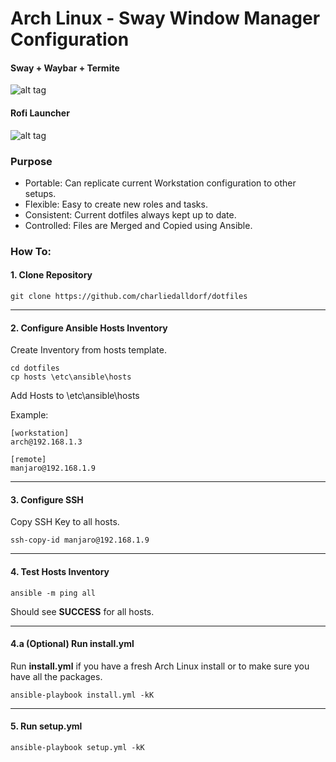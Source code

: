 # Arch Linux - Sway Window Manager Configuration

#### Sway + Waybar + Termite

![alt tag](https://github.com/charliedalldorf/dotfiles/blob/master/screenshots/ss1.png)

#### Rofi Launcher

![alt tag](https://github.com/charliedalldorf/dotfiles/blob/master/screenshots/ss2.png)

### Purpose

* Portable: Can replicate current Workstation configuration to other setups.
* Flexible: Easy to create new roles and tasks.
* Consistent: Current dotfiles always kept up to date.
* Controlled: Files are Merged and Copied using Ansible.

### How To:

#### 1. Clone Repository

```
git clone https://github.com/charliedalldorf/dotfiles
```

-----

#### 2. Configure Ansible Hosts Inventory

Create Inventory from hosts template.

```
cd dotfiles
cp hosts \etc\ansible\hosts
```

Add Hosts to \etc\ansible\hosts

Example:
```
[workstation]
arch@192.168.1.3

[remote]
manjaro@192.168.1.9
```

-----

#### 3. Configure SSH

Copy SSH Key to all hosts.

```
ssh-copy-id manjaro@192.168.1.9
```

-----

#### 4. Test Hosts Inventory

```
ansible -m ping all
```

Should see **SUCCESS** for all hosts.

-----

#### 4.a (Optional) Run install.yml

Run **install.yml** if you have a fresh Arch Linux install or to make sure you have all the packages.

```
ansible-playbook install.yml -kK
```

-----

#### 5. Run setup.yml

```
ansible-playbook setup.yml -kK
```